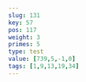 ```yaml
---
slug: 131
key: 57
pos: 117
weight: 3
primes: 5
type: test
value: [739,5,-1,0]
tags: [1,9,13,19,34]
---
```

